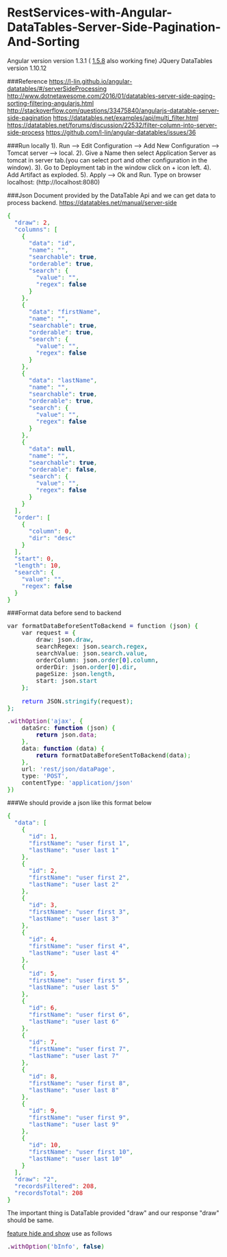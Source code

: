 # RestServices-with-Angular-DataTables-Server-Side-Pagination-And-Sorting

Angular version version 1.3.1 ( [1.5.8](https://code.angularjs.org/1.5.8/angular.min.js) also working fine)
JQuery DataTables version 1.10.12

###Reference 
https://l-lin.github.io/angular-datatables/#/serverSideProcessing
http://www.dotnetawesome.com/2016/01/datatables-server-side-paging-sorting-filtering-angularjs.html
http://stackoverflow.com/questions/33475840/angularjs-datatable-server-side-pagination
https://datatables.net/examples/api/multi_filter.html
https://datatables.net/forums/discussion/22532/filter-column-into-server-side-process
https://github.com/l-lin/angular-datatables/issues/36

###Run locally
1). Run --> Edit Configuration --> Add New Configuration --> Tomcat server --> local.
2). Give a Name then select Application Server as tomcat in server tab.(you can select port and other configuration in the window).
3). Go to Deployment tab in the window click on + icon left.
4). Add Artifact as exploded.
5). Apply --> Ok and Run.
Type on browser localhost:<port> (http://localhost:8080)


###Json Document provided by the DataTable Api and we can get data to process backend.
https://datatables.net/manual/server-side
<pre class="javascript" style="font-family:monospace;"><span style="color: #009900;">&#123;</span>
  <span style="color: #3366CC;">&quot;draw&quot;</span><span style="color: #339933;">:</span> <span style="color: #CC0000;">2</span><span style="color: #339933;">,</span>
  <span style="color: #3366CC;">&quot;columns&quot;</span><span style="color: #339933;">:</span> <span style="color: #009900;">&#91;</span>
    <span style="color: #009900;">&#123;</span>
      <span style="color: #3366CC;">&quot;data&quot;</span><span style="color: #339933;">:</span> <span style="color: #3366CC;">&quot;id&quot;</span><span style="color: #339933;">,</span>
      <span style="color: #3366CC;">&quot;name&quot;</span><span style="color: #339933;">:</span> <span style="color: #3366CC;">&quot;&quot;</span><span style="color: #339933;">,</span>
      <span style="color: #3366CC;">&quot;searchable&quot;</span><span style="color: #339933;">:</span> <span style="color: #003366; font-weight: bold;">true</span><span style="color: #339933;">,</span>
      <span style="color: #3366CC;">&quot;orderable&quot;</span><span style="color: #339933;">:</span> <span style="color: #003366; font-weight: bold;">true</span><span style="color: #339933;">,</span>
      <span style="color: #3366CC;">&quot;search&quot;</span><span style="color: #339933;">:</span> <span style="color: #009900;">&#123;</span>
        <span style="color: #3366CC;">&quot;value&quot;</span><span style="color: #339933;">:</span> <span style="color: #3366CC;">&quot;&quot;</span><span style="color: #339933;">,</span>
        <span style="color: #3366CC;">&quot;regex&quot;</span><span style="color: #339933;">:</span> <span style="color: #003366; font-weight: bold;">false</span>
      <span style="color: #009900;">&#125;</span>
    <span style="color: #009900;">&#125;</span><span style="color: #339933;">,</span>
    <span style="color: #009900;">&#123;</span>
      <span style="color: #3366CC;">&quot;data&quot;</span><span style="color: #339933;">:</span> <span style="color: #3366CC;">&quot;firstName&quot;</span><span style="color: #339933;">,</span>
      <span style="color: #3366CC;">&quot;name&quot;</span><span style="color: #339933;">:</span> <span style="color: #3366CC;">&quot;&quot;</span><span style="color: #339933;">,</span>
      <span style="color: #3366CC;">&quot;searchable&quot;</span><span style="color: #339933;">:</span> <span style="color: #003366; font-weight: bold;">true</span><span style="color: #339933;">,</span>
      <span style="color: #3366CC;">&quot;orderable&quot;</span><span style="color: #339933;">:</span> <span style="color: #003366; font-weight: bold;">true</span><span style="color: #339933;">,</span>
      <span style="color: #3366CC;">&quot;search&quot;</span><span style="color: #339933;">:</span> <span style="color: #009900;">&#123;</span>
        <span style="color: #3366CC;">&quot;value&quot;</span><span style="color: #339933;">:</span> <span style="color: #3366CC;">&quot;&quot;</span><span style="color: #339933;">,</span>
        <span style="color: #3366CC;">&quot;regex&quot;</span><span style="color: #339933;">:</span> <span style="color: #003366; font-weight: bold;">false</span>
      <span style="color: #009900;">&#125;</span>
    <span style="color: #009900;">&#125;</span><span style="color: #339933;">,</span>
    <span style="color: #009900;">&#123;</span>
      <span style="color: #3366CC;">&quot;data&quot;</span><span style="color: #339933;">:</span> <span style="color: #3366CC;">&quot;lastName&quot;</span><span style="color: #339933;">,</span>
      <span style="color: #3366CC;">&quot;name&quot;</span><span style="color: #339933;">:</span> <span style="color: #3366CC;">&quot;&quot;</span><span style="color: #339933;">,</span>
      <span style="color: #3366CC;">&quot;searchable&quot;</span><span style="color: #339933;">:</span> <span style="color: #003366; font-weight: bold;">true</span><span style="color: #339933;">,</span>
      <span style="color: #3366CC;">&quot;orderable&quot;</span><span style="color: #339933;">:</span> <span style="color: #003366; font-weight: bold;">true</span><span style="color: #339933;">,</span>
      <span style="color: #3366CC;">&quot;search&quot;</span><span style="color: #339933;">:</span> <span style="color: #009900;">&#123;</span>
        <span style="color: #3366CC;">&quot;value&quot;</span><span style="color: #339933;">:</span> <span style="color: #3366CC;">&quot;&quot;</span><span style="color: #339933;">,</span>
        <span style="color: #3366CC;">&quot;regex&quot;</span><span style="color: #339933;">:</span> <span style="color: #003366; font-weight: bold;">false</span>
      <span style="color: #009900;">&#125;</span>
    <span style="color: #009900;">&#125;</span><span style="color: #339933;">,</span>
    <span style="color: #009900;">&#123;</span>
      <span style="color: #3366CC;">&quot;data&quot;</span><span style="color: #339933;">:</span> <span style="color: #003366; font-weight: bold;">null</span><span style="color: #339933;">,</span>
      <span style="color: #3366CC;">&quot;name&quot;</span><span style="color: #339933;">:</span> <span style="color: #3366CC;">&quot;&quot;</span><span style="color: #339933;">,</span>
      <span style="color: #3366CC;">&quot;searchable&quot;</span><span style="color: #339933;">:</span> <span style="color: #003366; font-weight: bold;">true</span><span style="color: #339933;">,</span>
      <span style="color: #3366CC;">&quot;orderable&quot;</span><span style="color: #339933;">:</span> <span style="color: #003366; font-weight: bold;">false</span><span style="color: #339933;">,</span>
      <span style="color: #3366CC;">&quot;search&quot;</span><span style="color: #339933;">:</span> <span style="color: #009900;">&#123;</span>
        <span style="color: #3366CC;">&quot;value&quot;</span><span style="color: #339933;">:</span> <span style="color: #3366CC;">&quot;&quot;</span><span style="color: #339933;">,</span>
        <span style="color: #3366CC;">&quot;regex&quot;</span><span style="color: #339933;">:</span> <span style="color: #003366; font-weight: bold;">false</span>
      <span style="color: #009900;">&#125;</span>
    <span style="color: #009900;">&#125;</span>
  <span style="color: #009900;">&#93;</span><span style="color: #339933;">,</span>
  <span style="color: #3366CC;">&quot;order&quot;</span><span style="color: #339933;">:</span> <span style="color: #009900;">&#91;</span>
    <span style="color: #009900;">&#123;</span>
      <span style="color: #3366CC;">&quot;column&quot;</span><span style="color: #339933;">:</span> <span style="color: #CC0000;">0</span><span style="color: #339933;">,</span>
      <span style="color: #3366CC;">&quot;dir&quot;</span><span style="color: #339933;">:</span> <span style="color: #3366CC;">&quot;desc&quot;</span>
    <span style="color: #009900;">&#125;</span>
  <span style="color: #009900;">&#93;</span><span style="color: #339933;">,</span>
  <span style="color: #3366CC;">&quot;start&quot;</span><span style="color: #339933;">:</span> <span style="color: #CC0000;">0</span><span style="color: #339933;">,</span>
  <span style="color: #3366CC;">&quot;length&quot;</span><span style="color: #339933;">:</span> <span style="color: #CC0000;">10</span><span style="color: #339933;">,</span>
  <span style="color: #3366CC;">&quot;search&quot;</span><span style="color: #339933;">:</span> <span style="color: #009900;">&#123;</span>
    <span style="color: #3366CC;">&quot;value&quot;</span><span style="color: #339933;">:</span> <span style="color: #3366CC;">&quot;&quot;</span><span style="color: #339933;">,</span>
    <span style="color: #3366CC;">&quot;regex&quot;</span><span style="color: #339933;">:</span> <span style="color: #003366; font-weight: bold;">false</span>
  <span style="color: #009900;">&#125;</span>
<span style="color: #009900;">&#125;</span></pre>


###Format data before send to backend
<pre class="cpp" style="font-family:monospace;">var formatDataBeforeSentToBackend <span style="color: #000080;">=</span> function <span
        style="color: #008000;">&#40;</span>json<span style="color: #008000;">&#41;</span> <span
        style="color: #008000;">&#123;</span>
	var request <span style="color: #000080;">=</span> <span style="color: #008000;">&#123;</span>
		draw<span style="color: #008080;">:</span> json.<span style="color: #007788;">draw</span>,
		searchRegex<span style="color: #008080;">:</span> json.<span style="color: #007788;">search</span>.<span
            style="color: #007788;">regex</span>,
		searchValue<span style="color: #008080;">:</span> json.<span style="color: #007788;">search</span>.<span
            style="color: #007788;">value</span>,
		orderColumn<span style="color: #008080;">:</span> json.<span style="color: #007788;">order</span><span
            style="color: #008000;">&#91;</span><span style="color: #0000dd;">0</span><span style="color: #008000;">&#93;</span>.<span
            style="color: #007788;">column</span>,
		orderDir<span style="color: #008080;">:</span> json.<span style="color: #007788;">order</span><span
            style="color: #008000;">&#91;</span><span style="color: #0000dd;">0</span><span style="color: #008000;">&#93;</span>.<span
            style="color: #007788;">dir</span>,
		pageSize<span style="color: #008080;">:</span> json.<span style="color: #007788;">length</span>,
		start<span style="color: #008080;">:</span> json.<span style="color: #007788;">start</span>
	<span style="color: #008000;">&#125;</span><span style="color: #008080;">;</span>
&nbsp;
	<span style="color: #0000ff;">return</span> JSON.<span style="color: #007788;">stringify</span><span
            style="color: #008000;">&#40;</span>request<span style="color: #008000;">&#41;</span><span
            style="color: #008080;">;</span>
<span style="color: #008000;">&#125;</span><span style="color: #008080;">;</span></pre>

<pre class="javascript" style="font-family:monospace;">.<span style="color: #660066;">withOption</span><span
        style="color: #009900;">&#40;</span><span style="color: #3366CC;">'ajax'</span><span
        style="color: #339933;">,</span> <span style="color: #009900;">&#123;</span>
	dataSrc<span style="color: #339933;">:</span> <span style="color: #000066; font-weight: bold;">function</span> <span
            style="color: #009900;">&#40;</span>json<span style="color: #009900;">&#41;</span> <span
            style="color: #009900;">&#123;</span>
		<span style="color: #000066; font-weight: bold;">return</span> json.<span
            style="color: #660066;">data</span><span style="color: #339933;">;</span>
	<span style="color: #009900;">&#125;</span><span style="color: #339933;">,</span>
	data<span style="color: #339933;">:</span> <span style="color: #000066; font-weight: bold;">function</span> <span
            style="color: #009900;">&#40;</span>data<span style="color: #009900;">&#41;</span> <span
            style="color: #009900;">&#123;</span>
		<span style="color: #000066; font-weight: bold;">return</span> formatDataBeforeSentToBackend<span
            style="color: #009900;">&#40;</span>data<span style="color: #009900;">&#41;</span><span
            style="color: #339933;">;</span>
	<span style="color: #009900;">&#125;</span><span style="color: #339933;">,</span>
	url<span style="color: #339933;">:</span> <span style="color: #3366CC;">'rest/json/dataPage'</span><span
            style="color: #339933;">,</span>
	type<span style="color: #339933;">:</span> <span style="color: #3366CC;">'POST'</span><span style="color: #339933;">,</span>
	contentType<span style="color: #339933;">:</span> <span style="color: #3366CC;">'application/json'</span>
<span style="color: #009900;">&#125;</span><span style="color: #009900;">&#41;</span></pre>

###We should provide a json like this format below
<pre class="javascript" style="font-family:monospace;"><span style="color: #009900;">&#123;</span>
  <span style="color: #3366CC;">&quot;data&quot;</span><span style="color: #339933;">:</span> <span style="color: #009900;">&#91;</span>
    <span style="color: #009900;">&#123;</span>
      <span style="color: #3366CC;">&quot;id&quot;</span><span style="color: #339933;">:</span> <span style="color: #CC0000;">1</span><span style="color: #339933;">,</span>
      <span style="color: #3366CC;">&quot;firstName&quot;</span><span style="color: #339933;">:</span> <span style="color: #3366CC;">&quot;user first 1&quot;</span><span style="color: #339933;">,</span>
      <span style="color: #3366CC;">&quot;lastName&quot;</span><span style="color: #339933;">:</span> <span style="color: #3366CC;">&quot;user last 1&quot;</span>
    <span style="color: #009900;">&#125;</span><span style="color: #339933;">,</span>
    <span style="color: #009900;">&#123;</span>
      <span style="color: #3366CC;">&quot;id&quot;</span><span style="color: #339933;">:</span> <span style="color: #CC0000;">2</span><span style="color: #339933;">,</span>
      <span style="color: #3366CC;">&quot;firstName&quot;</span><span style="color: #339933;">:</span> <span style="color: #3366CC;">&quot;user first 2&quot;</span><span style="color: #339933;">,</span>
      <span style="color: #3366CC;">&quot;lastName&quot;</span><span style="color: #339933;">:</span> <span style="color: #3366CC;">&quot;user last 2&quot;</span>
    <span style="color: #009900;">&#125;</span><span style="color: #339933;">,</span>
    <span style="color: #009900;">&#123;</span>
      <span style="color: #3366CC;">&quot;id&quot;</span><span style="color: #339933;">:</span> <span style="color: #CC0000;">3</span><span style="color: #339933;">,</span>
      <span style="color: #3366CC;">&quot;firstName&quot;</span><span style="color: #339933;">:</span> <span style="color: #3366CC;">&quot;user first 3&quot;</span><span style="color: #339933;">,</span>
      <span style="color: #3366CC;">&quot;lastName&quot;</span><span style="color: #339933;">:</span> <span style="color: #3366CC;">&quot;user last 3&quot;</span>
    <span style="color: #009900;">&#125;</span><span style="color: #339933;">,</span>
    <span style="color: #009900;">&#123;</span>
      <span style="color: #3366CC;">&quot;id&quot;</span><span style="color: #339933;">:</span> <span style="color: #CC0000;">4</span><span style="color: #339933;">,</span>
      <span style="color: #3366CC;">&quot;firstName&quot;</span><span style="color: #339933;">:</span> <span style="color: #3366CC;">&quot;user first 4&quot;</span><span style="color: #339933;">,</span>
      <span style="color: #3366CC;">&quot;lastName&quot;</span><span style="color: #339933;">:</span> <span style="color: #3366CC;">&quot;user last 4&quot;</span>
    <span style="color: #009900;">&#125;</span><span style="color: #339933;">,</span>
    <span style="color: #009900;">&#123;</span>
      <span style="color: #3366CC;">&quot;id&quot;</span><span style="color: #339933;">:</span> <span style="color: #CC0000;">5</span><span style="color: #339933;">,</span>
      <span style="color: #3366CC;">&quot;firstName&quot;</span><span style="color: #339933;">:</span> <span style="color: #3366CC;">&quot;user first 5&quot;</span><span style="color: #339933;">,</span>
      <span style="color: #3366CC;">&quot;lastName&quot;</span><span style="color: #339933;">:</span> <span style="color: #3366CC;">&quot;user last 5&quot;</span>
    <span style="color: #009900;">&#125;</span><span style="color: #339933;">,</span>
    <span style="color: #009900;">&#123;</span>
      <span style="color: #3366CC;">&quot;id&quot;</span><span style="color: #339933;">:</span> <span style="color: #CC0000;">6</span><span style="color: #339933;">,</span>
      <span style="color: #3366CC;">&quot;firstName&quot;</span><span style="color: #339933;">:</span> <span style="color: #3366CC;">&quot;user first 6&quot;</span><span style="color: #339933;">,</span>
      <span style="color: #3366CC;">&quot;lastName&quot;</span><span style="color: #339933;">:</span> <span style="color: #3366CC;">&quot;user last 6&quot;</span>
    <span style="color: #009900;">&#125;</span><span style="color: #339933;">,</span>
    <span style="color: #009900;">&#123;</span>
      <span style="color: #3366CC;">&quot;id&quot;</span><span style="color: #339933;">:</span> <span style="color: #CC0000;">7</span><span style="color: #339933;">,</span>
      <span style="color: #3366CC;">&quot;firstName&quot;</span><span style="color: #339933;">:</span> <span style="color: #3366CC;">&quot;user first 7&quot;</span><span style="color: #339933;">,</span>
      <span style="color: #3366CC;">&quot;lastName&quot;</span><span style="color: #339933;">:</span> <span style="color: #3366CC;">&quot;user last 7&quot;</span>
    <span style="color: #009900;">&#125;</span><span style="color: #339933;">,</span>
    <span style="color: #009900;">&#123;</span>
      <span style="color: #3366CC;">&quot;id&quot;</span><span style="color: #339933;">:</span> <span style="color: #CC0000;">8</span><span style="color: #339933;">,</span>
      <span style="color: #3366CC;">&quot;firstName&quot;</span><span style="color: #339933;">:</span> <span style="color: #3366CC;">&quot;user first 8&quot;</span><span style="color: #339933;">,</span>
      <span style="color: #3366CC;">&quot;lastName&quot;</span><span style="color: #339933;">:</span> <span style="color: #3366CC;">&quot;user last 8&quot;</span>
    <span style="color: #009900;">&#125;</span><span style="color: #339933;">,</span>
    <span style="color: #009900;">&#123;</span>
      <span style="color: #3366CC;">&quot;id&quot;</span><span style="color: #339933;">:</span> <span style="color: #CC0000;">9</span><span style="color: #339933;">,</span>
      <span style="color: #3366CC;">&quot;firstName&quot;</span><span style="color: #339933;">:</span> <span style="color: #3366CC;">&quot;user first 9&quot;</span><span style="color: #339933;">,</span>
      <span style="color: #3366CC;">&quot;lastName&quot;</span><span style="color: #339933;">:</span> <span style="color: #3366CC;">&quot;user last 9&quot;</span>
    <span style="color: #009900;">&#125;</span><span style="color: #339933;">,</span>
    <span style="color: #009900;">&#123;</span>
      <span style="color: #3366CC;">&quot;id&quot;</span><span style="color: #339933;">:</span> <span style="color: #CC0000;">10</span><span style="color: #339933;">,</span>
      <span style="color: #3366CC;">&quot;firstName&quot;</span><span style="color: #339933;">:</span> <span style="color: #3366CC;">&quot;user first 10&quot;</span><span style="color: #339933;">,</span>
      <span style="color: #3366CC;">&quot;lastName&quot;</span><span style="color: #339933;">:</span> <span style="color: #3366CC;">&quot;user last 10&quot;</span>
    <span style="color: #009900;">&#125;</span>
  <span style="color: #009900;">&#93;</span><span style="color: #339933;">,</span>
  <span style="color: #3366CC;">&quot;draw&quot;</span><span style="color: #339933;">:</span> <span style="color: #3366CC;">&quot;2&quot;</span><span style="color: #339933;">,</span>
  <span style="color: #3366CC;">&quot;recordsFiltered&quot;</span><span style="color: #339933;">:</span> <span style="color: #CC0000;">208</span><span style="color: #339933;">,</span>
  <span style="color: #3366CC;">&quot;recordsTotal&quot;</span><span style="color: #339933;">:</span> <span style="color: #CC0000;">208</span>
<span style="color: #009900;">&#125;</span></pre>

The important thing is DataTable provided "draw" and our response "draw" should be same.

[feature hide and show](http://legacy.datatables.net/usage/features#bFilter)
use as follows
<pre class="javascript" style="font-family:monospace;">.<span style="color: #660066;">withOption</span><span
        style="color: #009900;">&#40;</span><span style="color: #3366CC;">'bInfo'</span><span
        style="color: #339933;">,</span> <span style="color: #003366; font-weight: bold;">false</span><span
        style="color: #009900;">&#41;</span></pre>        
